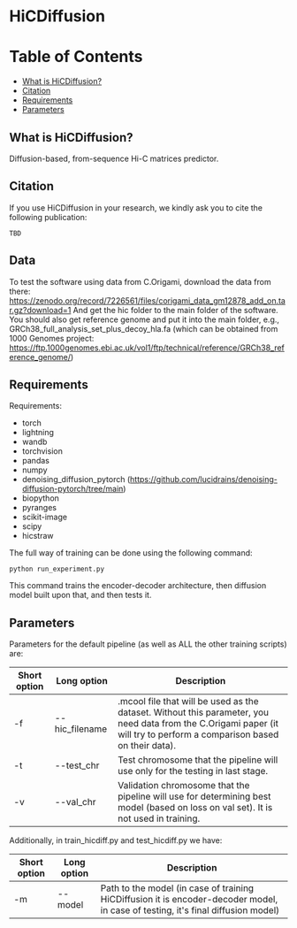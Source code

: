 # HiCDiffusion

Table of Contents
=================

* [What is HiCDiffusion?](#what-is-consensusv)
* [Citation](#citation)
* [Requirements](#requirements)
* [Parameters](#parameters)

## What is HiCDiffusion?

Diffusion-based, from-sequence Hi-C matrices predictor.

## Citation

If you use HiCDiffusion in your research, we kindly ask you to cite the following publication:

```
TBD
```
## Data

To test the software using data from C.Origami, download the data from there:
https://zenodo.org/record/7226561/files/corigami_data_gm12878_add_on.tar.gz?download=1
And get the hic folder to the main folder of the software. You should also get reference genome and put it into the main folder, e.g., GRCh38_full_analysis_set_plus_decoy_hla.fa (which can be obtained from 1000 Genomes project: https://ftp.1000genomes.ebi.ac.uk/vol1/ftp/technical/reference/GRCh38_reference_genome/)


## Requirements

Requirements:
* torch
* lightning
* wandb
* torchvision
* pandas
* numpy
* denoising_diffusion_pytorch (https://github.com/lucidrains/denoising-diffusion-pytorch/tree/main)
* biopython
* pyranges
* scikit-image
* scipy
* hicstraw


The full way of training can be done using the following command:
```
python run_experiment.py 
```

This command trains the encoder-decoder architecture, then diffusion model built upon that, and then tests it.

## Parameters

Parameters for the default pipeline (as well as ALL the other training scripts) are:

Short option | Long option | Description
-------------- | --------------- | ---------------
-f | --hic_filename | .mcool file that will be used as the dataset. Without this parameter, you need data from the C.Origami paper (it will try to perform a comparison based on their data).
-t | --test_chr | Test chromosome that the pipeline will use only for the testing in last stage.
-v | --val_chr | Validation chromosome that the pipeline will use for determining best model (based on loss on val set). It is not used in training.

Additionally, in train_hicdiff.py and test_hicdiff.py we have:

Short option | Long option | Description
-------------- | --------------- | ---------------
-m | --model | Path to the model (in case of training HiCDiffusion it is encoder-decoder model, in case of testing, it's final diffusion model)
